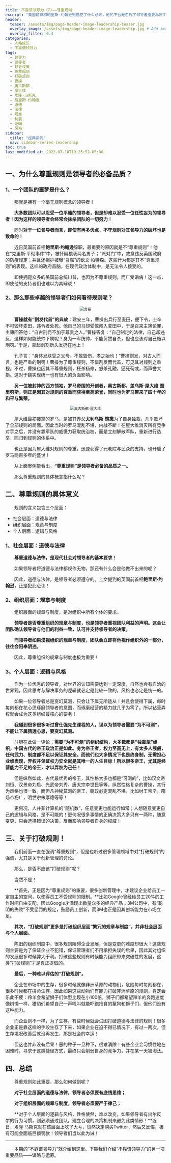 ```yaml
---
title: 不靠谱领导力（7)——尊重规则
excerpt: "英国前首相鲍里斯·约翰逊到底犯了什么忌讳，他的下台是忽视了领导者重要品质中的哪一项？我们如何能不犯同样的失误呢？"
header:
  teaser: /assets/img/page-header-image-leadership-teaser.jpg
  overlay_image: /assets/img/page-header-image-leadership.jpg # Add image post (optional)
  overlay_filter: 0.4
categories:
  - 人格成长
  - 不靠谱领导力
tags: 
  - 领导力
  - 领导者
  - 领导权威
  - 尊重规则
  - 打破规则
  - 曹操
  - 奥古斯都
  - 屋大维
  - 埃隆·马斯克
  - 鲍里斯·约翰逊
  - 道德
  - 法律
  - 规章
  - 制度
  - 逻辑
  - 风格
sidebar:
  title: "经典系列"
  nav: sidebar-series-leadership
toc: true
last_modified_at: 2022-07-18T19:25:52-05:00
---
```


## 一、为什么尊重规则是领导者的必备品质？

### 1、一个团队的噩梦是什么？

&emsp;&emsp;那就是拥有一个毫无规则概念的领导者！

&emsp;&emsp;**大多数团队可以忍受一位平庸的领导者，但是却难以忍受一位任性妄为的领导者！因为这样的领导者会经常会抹杀团队的一切努力！**

&emsp;&emsp;同时**对于一位领导者而言，即使有再多优点，不守规则对其领导力的破坏也是致命的！**

&emsp;&emsp;近日英国前首相**鲍里斯·约翰逊**辞职，最重要的原因就是不“尊重规则”！他在“克里斯·平彻事件”中，被怀疑猥亵两名男子；“派对门”中，故意违反英国政府的防疫规定；并且还袒护被曝“贪腐”的欧文·帕特森。这些行为都是其不“尊重规则”的表现。这样的政府首脑，在现代政治体制中，是无法令人接受的。

&emsp;&emsp;即使拥趸众多的美国前总统川普，也因为不尊重规则，而广受诟病！这一点，即使他的支持者们也难以为其辩驳！

### 2、那么那些卓越的领导者们如何看待规则呢？

<div align=center><img src="https://fastly.jsdelivr.net/gh/kewtgh/PicSunflowers@main/img/2022/曹操.jpg" alt="曹操" style="zoom:80%;" /></div>

&emsp;&emsp;**曹操就有“割发代首”的典故**：建安三年，曹操出兵行至麦田，便下令，士卒不可毁坏麦田，违令者处死。他自己的马却受惊闯入麦田中，于是召来主簿论罪，主簿回答他：“自古刑罚不加于尊贵之人。”曹操答复：“自己制定的法律，自己却违反，这样如何能统帅下属呢？身为一军统帅，不能贸然自杀，但也应该对自己施以刑罚。”于是，拿起剑割断头发扔在地上！

&emsp;&emsp;孔子言：“身体发肤受之父母，不敢毁伤，孝之始也！”曹操割发，对古人而言，也是严重的刑罚！曹操为了尊重规则，不惜割发而代首，可见其对规则之重视。不过，曹操也因其不尊重规则，枉杀杨修，怒杀孔融，逼死荀彧，而声誉大损。这对于魏实现统一也有很大的负面影响。

&emsp;&emsp;**另一位被封神的西方领袖，罗马帝国的开创者，奥古斯都，盖乌斯·屋大维·图里努斯，则正是因其对规则的尊重而获得至高荣誉，同时也为罗马带来了四十年的和平与繁荣。**

<div align=center><img src="https://fastly.jsdelivr.net/gh/kewtgh/PicSunflowers@main/img/2022/奥古斯都-屋大维.jpg" alt="奥古斯都-屋大维" style="zoom:80%;" /></div>

&emsp;&emsp;屋大维最初接掌的罗马，是被其养父**尤利乌斯·恺撒**为了自身独裁，几乎败坏了全部规则的局面。因此当时的罗马混乱不堪，内战不断！在屋大维消灭所有竞争对手之后，并没有靠军队的威慑力获取统治权，而是立刻解散军队，重新进行选举，回归到规则的体系中。

&emsp;&emsp;也正是因为屋大维对规则的尊重，迅速获得了元老院与民众的支持，也开启了罗马两百多年的盛世！

&emsp;&emsp;从上面案例能看出，**“尊重规则”是领导者必备的品质之一。**

&emsp;&emsp;那么尊重规则的具体概念指什么呢？

## 二、尊重规则的具体意义

&emsp;&emsp;规则的含义包含三个层面：

- 社会层面：道德与法律
- 组织层面：规章与制度
- 个人层面：逻辑与风格

### 1、社会层面：道德与法律

&emsp;&emsp;**尊重道德与法律，是现代社会对领导者的基本要求！**

&emsp;&emsp;如果领导者将道德与法律都视作无物，那还有什么会是他做不出来的呢？

&emsp;&emsp;因此，道德与法律，是领导者必须遵守的。上文提到的英国前首相**鲍里斯·约翰逊**，正是犯此忌讳！

### 2、组织层面：规章与制度

&emsp;&emsp;组织层面的规章与制度，是对组织中所有个体的要求。

&emsp;&emsp;**领导者是否尊重组织的规章与制度，也是领导者重视团队利益的声明。这会让团队确认领导者与他们的利益一致，认可并支持领导者的决策。**

&emsp;&emsp;**而领导者如果漠视组织的规章与制度，团队会立即将他视作组织外的一部分，往往会阳奉阴违。**

&emsp;&emsp;因此，尊重组织的规章与制度也极为重要！

### 3、个人层面：逻辑与风格

&emsp;&emsp;作为一位优秀的领导者，对世界的认知需要达到一定深度，自然也会有自洽的世界观，因此思考与解决事务的逻辑就必定是比较一致的，风格也必定是统一的。

&emsp;&emsp;如果一位领导者总是变幻莫测，只会让下属无所适从！并且会使得下属，每时每刻都在花心思琢磨领导者的意图，而琢磨经营的精力就几乎为零了。所以钻营弄权就会成为这类组织最核心的要务！

&emsp;&emsp;**我碰到很多很多听过曾仕强先生课程的人，误以为领导者需要“为不可测”，不能让下属猜透心思，要变幻莫测。**

&emsp;&emsp;斗胆在此做一评论：**需要“为不可测”的组织结构，大多数都是“独裁型”组织，中国古代的帝王政治正是如此。身为帝王者，权力至高无上，有太多人觊觎，任何武力、制度都不足以保证其安全。而他们也大多情况下也是终身制，无需担心业绩表现，弄权并保证权力安全就是其唯一的人生目标！所以很多帝王，尤其是经营能力不足的帝王，才以弄权为己任！**

&emsp;&emsp;但是纵然如此，古代最优秀的帝王，其性格大多也都是“可测的”，比如汉文帝刘恒、汉景帝刘启、光武帝刘秀、唐太宗李世民等等，纵然性格复杂的曹操，其行为风格也很一致。而但凡神秘莫测的帝王，朝政必定混乱不堪，比如纣王帝辛，隋炀帝杨广，明世宗朱厚熜等等！

&emsp;&emsp;更何况，人并非计算机的“随机数”，任意变更也能运行如常；人想随意变更自己的逻辑与风格，是不可能的！更何况很多事情的正确决策大多只有一两种，随意变更，只会选择错误的决策，反而影响领导者自身的权威！

## 三、关于打破规则！

&emsp;&emsp;我们前面一直在强调“尊重规则”，但是也听过很多管理领域中对“打破规则”的强调，尤其是关于创新管理的讨论。

&emsp;&emsp;那么，是否不应该“打破规则”呢？

&emsp;&emsp;当然不是！

&emsp;&emsp;**首先，正是因为“尊重规则”的重要，很多创新管理中，才建议企业给员工一定自主的空间，以使得员工不受规则的限制。**比如Google曾经给员工20%的工作时间自由支配，因此Google才涌现出数量众多的经典产品；3M公司中，有“聪明的失败”不受惩罚的规定，鼓励员工创新，而3M也正是因其创新能力在市场立足。

&emsp;&emsp;**其次，“打破规则”更多是打破组织层面“繁冗的规章与制度”，并非社会层面与个人层面。**

&emsp;&emsp;陈旧的组织制度中，很多规则阻碍企业发展，但是变更的难度却很大！这些规则主要是为了保证企业不犯错，保证管理者们不用承担失误的后果，因此其对组织的发展很多时候弊大于利。打破这些规则有时候能为组织带来突破性的发展，这类“打破规则”才是真正提倡的。

&emsp;&emsp;**最后，一种难以评估的“打破规则”。**

&emsp;&emsp;企业在市场中的生存，很多时候就像非洲草原的动物们，危险每时每刻都在，很多时候都在拼命生存，因此如果这些动物们有能力打破非洲草原的规则，肯定会乐此不疲：羚羊会希望狮子们体型比现在小100倍，狮子们都希望羚羊的奔跑速度像树懒一样，猎豹们希望自己一声吼叫就能吓跑抢食的鬣狗和狮子们，但他们没有这种能力。

&emsp;&emsp;而企业则不一样，为了生存，有些时候就会试图打破道德与法律的规则！很多企业正是靠这样的手段生存了下来，如果企业在迫不得已情况下，有过一两次，但生存境况改善后就没再发生，那是社会的幸运！

&emsp;&emsp;但这也并非没有后果！恶的种子一旦种下，很难消除！有些企业会习惯性地在困难时，寻求于这类捷径方式，最终只会削弱自身的竞争力，并在某一天被淘汰。

## 四、总结

&emsp;&emsp;尊重规则如此重要，那么如何做到呢？

&emsp;&emsp;**对于社会层面的道德与法律，领导者必须要有底线思维；**

&emsp;&emsp;**对于组织层面的规章与制度，领导者必须要严于律己；**

&emsp;&emsp;**对于个人层面的逻辑与风格，性格使然，难以改变，如果领导者有出尔反尔的行为习惯，则必须通过团队，建立合理的决策机制来避免此类情形！**近日，埃隆·马斯克就在该层面上吃了大亏，贸然决定购买Twitter，然后又反悔，极有可能会面临巨额罚款！领导者们当以此为诫！

---

&emsp;&emsp;本期的“不靠谱领导力”就介绍到这里。下期我们介绍“不靠谱领导力”的另一项重要品质——谋略与运筹。

